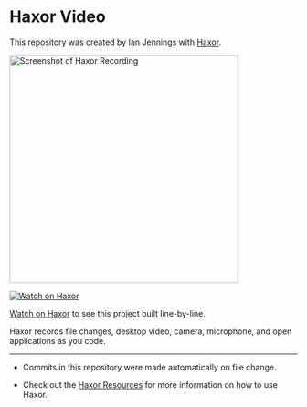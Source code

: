 # Haxor Video

This repository was created by Ian Jennings with [Haxor](http://localhost:1337/replay/72e79b84-09aa-45c7-874d-39b4dea3b9cf).

<a href="http://localhost:1337/replay/72e79b84-09aa-45c7-874d-39b4dea3b9cf"><img src="http://localhost:1337/replay/72e79b84-09aa-45c7-874d-39b4dea3b9cf/screenshot" alt="Screenshot of Haxor Recording" width="400" /></a> 

<a href="http://localhost:1337/replay/72e79b84-09aa-45c7-874d-39b4dea3b9cf"><img src="http://localhost:1337/images/watch-on-haxor.png" alt="Watch on Haxor" /></a> 

[Watch on Haxor](http://localhost:1337/replay/72e79b84-09aa-45c7-874d-39b4dea3b9cf) to see this project built line-by-line.

Haxor records file changes, desktop video, camera, microphone, and open applications as you code.


---
* Commits in this repository were made automatically on file change.

* Check out the [Haxor Resources](http://localhost:1337) for more information on how to use Haxor.